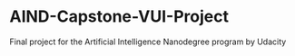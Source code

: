# AIND-Capstone-VUI-Project
Final project for the Artificial Intelligence Nanodegree program by Udacity
